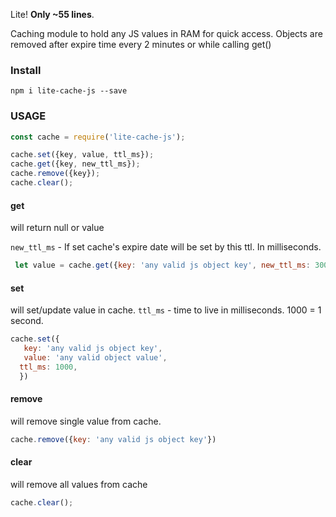 Lite! **Only ~55 lines**.
 
Caching module to hold any JS values in RAM for quick access.
Objects are removed after expire time every 2 minutes or while calling get()

### Install

```
npm i lite-cache-js --save
```

### USAGE

```javascript
const cache = require('lite-cache-js');

cache.set({key, value, ttl_ms});
cache.get({key, new_ttl_ms});
cache.remove({key});
cache.clear();
```

#### get
will return null or value

`new_ttl_ms` - If set cache's expire date will be set by this ttl. In milliseconds.

```javascript
 let value = cache.get({key: 'any valid js object key', new_ttl_ms: 300});
```

#### set
will set/update value in cache. `ttl_ms` - time to live in milliseconds. 1000 = 1 second.

```javascript
cache.set({
   key: 'any valid js object key',
   value: 'any valid object value',
  ttl_ms: 1000,
  })
  ```  

#### remove
will remove single value from cache.

```javascript
cache.remove({key: 'any valid js object key'})
  ```

#### clear
will remove all values from cache

```javascript
cache.clear();
```
